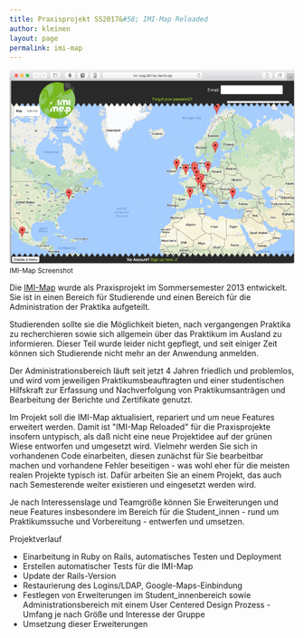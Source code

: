 ```yaml
---
title: Praxisprojekt SS2017&#58; IMI-Map Reloaded
author: kleinen
layout: page
permalink: imi-map
---
```


![IMI-Map](./images/imi-map.jpg)
<br/><small class = "float-right">IMI-Map Screenshot</small>

Die [IMI-Map](http://imi-map.f4.htw-berlin.de/) wurde als Praxisprojekt im Sommersemester 2013 entwickelt.
Sie ist in einen Bereich für Studierende und einen Bereich für die Administration der Praktika aufgeteilt.

Studierenden sollte sie die Möglichkeit bieten, nach vergangengen Praktika zu recherchieren sowie sich
allgemein über das Praktikum im Ausland zu informieren. Dieser Teil wurde leider nicht gepflegt, und
seit einiger Zeit können sich Studierende nicht mehr an der Anwendung anmelden.

Der Administrationsbereich läuft seit jetzt 4 Jahren friedlich und problemlos, und wird vom jeweiligen
Praktikumsbeauftragten und einer studentischen Hilfskraft zur Erfassung und
Nachverfolgung von Praktikumsanträgen und Bearbeitung der Berichte und Zertifikate genutzt.

Im Projekt soll die IMI-Map aktualisiert, repariert und um neue Features erweitert werden.
Damit ist "IMI-Map Reloaded" für die Praxisprojekte insofern untypisch, als daß nicht eine
neue Projektidee auf der grünen Wiese entworfen und umgesetzt wird. Vielmehr
werden Sie sich in vorhandenen Code einarbeiten, diesen zunächst für Sie bearbeitbar machen
und vorhandene Fehler beseitigen - was wohl eher für die meisten realen Projekte
typisch ist. Dafür arbeiten Sie an einem Projekt, das auch nach Semesterende weiter existieren und eingesetzt werden wird.

Je nach Interessenslage und Teamgröße können Sie Erweiterungen
und neue Features insbesondere im Bereich für die Student_innen - rund um Praktikumssuche und Vorbereitung -
entwerfen und umsetzen.


Projektverlauf
- Einarbeitung in Ruby on Rails, automatisches Testen und Deployment
- Erstellen automatischer Tests für die IMI-Map
- Update der Rails-Version
- Restaurierung des Logins/LDAP, Google-Maps-Einbindung
- Festlegen von Erweiterungen im Student_innenbereich sowie Administrationsbereich mit einem User Centered Design Prozess - Umfang je nach Größe und Interesse der Gruppe
- Umsetzung dieser Erweiterungen
